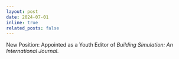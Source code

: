 ```yaml
---
layout: post
date: 2024-07-01
inline: true
related_posts: false
---
```


New Position: Appointed as a Youth Editor of *Building Simulation: An International Journal*.